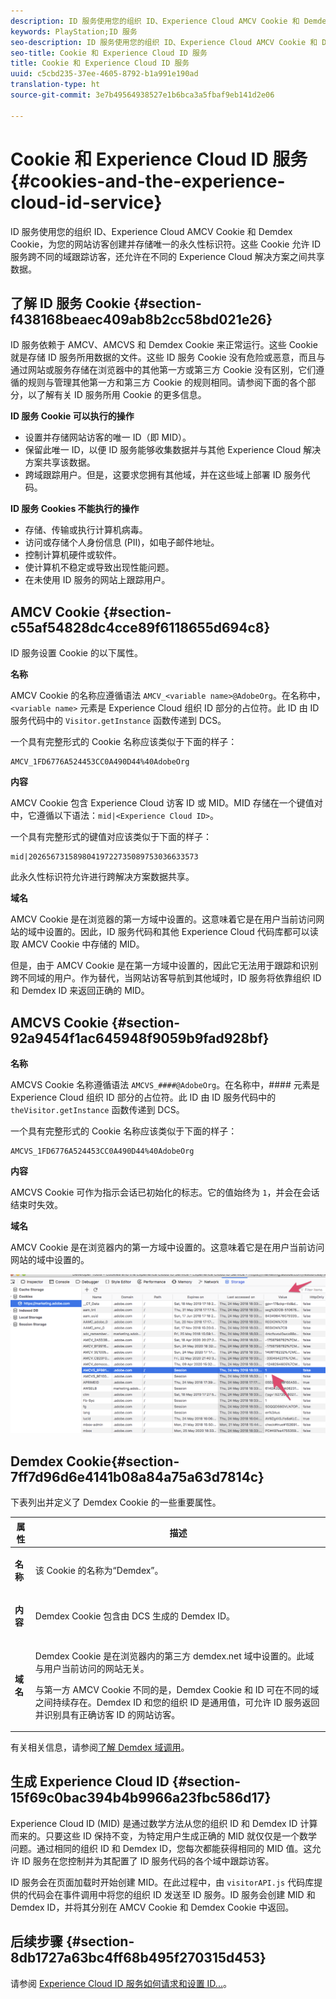 ```yaml
---
description: ID 服务使用您的组织 ID、Experience Cloud AMCV Cookie 和 Demdex Cookie，为您的网站访客创建并存储唯一的永久性标识符。这些 Cookie 允许 ID 服务跨不同的域跟踪访客，还允许在不同的 Experience Cloud 解决方案之间共享数据。
keywords: PlayStation;ID 服务
seo-description: ID 服务使用您的组织 ID、Experience Cloud AMCV Cookie 和 Demdex Cookie，为您的网站访客创建并存储唯一的永久性标识符。这些 Cookie 允许 ID 服务跨不同的域跟踪访客，还允许在不同的 Experience Cloud 解决方案之间共享数据。
seo-title: Cookie 和 Experience Cloud ID 服务
title: Cookie 和 Experience Cloud ID 服务
uuid: c5cbd235-37ee-4605-8792-b1a991e190ad
translation-type: ht
source-git-commit: 3e7b49564938527e1b6bca3a5fbaf9eb141d2e06

---
```



# Cookie 和 Experience Cloud ID 服务{#cookies-and-the-experience-cloud-id-service}

ID 服务使用您的组织 ID、Experience Cloud AMCV Cookie 和 Demdex Cookie，为您的网站访客创建并存储唯一的永久性标识符。这些 Cookie 允许 ID 服务跨不同的域跟踪访客，还允许在不同的 Experience Cloud 解决方案之间共享数据。

## 了解 ID 服务 Cookie {#section-f438168beaec409ab8b2cc58bd021e26}

ID 服务依赖于 AMCV、AMCVS 和 Demdex Cookie 来正常运行。这些 Cookie 就是存储 ID 服务所用数据的文件。这些 ID 服务 Cookie 没有危险或恶意，而且与通过网站或服务存储在浏览器中的其他第一方或第三方 Cookie 没有区别，它们遵循的规则与管理其他第一方和第三方 Cookie 的规则相同。请参阅下面的各个部分，以了解有关 ID 服务所用 Cookie 的更多信息。

**ID 服务 Cookie 可以执行的操作**

* 设置并存储网站访客的唯一 ID（即 MID）。
* 保留此唯一 ID，以便 ID 服务能够收集数据并与其他 Experience Cloud 解决方案共享该数据。
* 跨域跟踪用户。但是，这要求您拥有其他域，并在这些域上部署 ID 服务代码。

**ID 服务 Cookies 不能执行的操作**

* 存储、传输或执行计算机病毒。
* 访问或存储个人身份信息 (PII)，如电子邮件地址。
* 控制计算机硬件或软件。
* 使计算机不稳定或导致出现性能问题。
* 在未使用 ID 服务的网站上跟踪用户。

## AMCV Cookie {#section-c55af54828dc4cce89f6118655d694c8}

ID 服务设置 Cookie 的以下属性。

**名称**

AMCV Cookie 的名称应遵循语法 `AMCV_<variable name>@AdobeOrg`。在名称中，`<variable name>` 元素是 Experience Cloud 组织 ID 部分的占位符。此 ID 由 ID 服务代码中的 `Visitor.getInstance` 函数传递到 DCS。

一个具有完整形式的 Cookie 名称应该类似于下面的样子：

```
AMCV_1FD6776A524453CC0A490D44%40AdobeOrg
```

**内容**

AMCV Cookie 包含 Experience Cloud 访客 ID 或 MID。MID 存储在一个键值对中，它遵循以下语法：`mid|<Experience Cloud ID>`。

一个具有完整形式的键值对应该类似于下面的样子：

```
mid|20265673158980419722735089753036633573
```

此永久性标识符允许进行跨解决方案数据共享。

**域名**

AMCV Cookie 是在浏览器的第一方域中设置的。这意味着它是在用户当前访问网站的域中设置的。因此，ID 服务代码和其他 Experience Cloud 代码库都可以读取 AMCV Cookie 中存储的 MID。

但是，由于 AMCV Cookie 是在第一方域中设置的，因此它无法用于跟踪和识别跨不同域的用户。作为替代，当网站访客导航到其他域时，ID 服务将依靠组织 ID 和 Demdex ID 来返回正确的 MID。

## AMCVS Cookie {#section-92a9454f1ac645948f9059b9fad928bf}

**名称**

AMCVS Cookie 名称遵循语法 `AMCVS_####@AdobeOrg`。在名称中，#### 元素是 Experience Cloud 组织 ID 部分的占位符。此 ID 由 ID 服务代码中的 `theVisitor.getInstance` 函数传递到 DCS。

一个具有完整形式的 Cookie 名称应该类似于下面的样子：

```
AMCVS_1FD6776A524453CC0A490D44%40AdobeOrg
```

**内容**

AMCVS Cookie 可作为指示会话已初始化的标志。它的值始终为 `1`，并会在会话结束时失效。

**域名**

AMCV Cookie 是在浏览器内的第一方域中设置的。这意味着它是在用户当前访问网站的域中设置的。

![](assets/AMCVS-cookie.png)

## Demdex Cookie{#section-7ff7d96d6e4141b08a84a75a63d7814c}

下表列出并定义了 Demdex Cookie 的一些重要属性。

<table id="table_18E3CAF3550E4BB6A199736AACE39202"> 
 <thead> 
  <tr> 
   <th colname="col1" class="entry"> 属性 </th> 
   <th colname="col2" class="entry"> 描述 </th> 
  </tr> 
 </thead>
 <tbody> 
  <tr> 
   <td colname="col1"> <p> <b>名称</b> </p> </td> 
   <td colname="col2"> <p>该 Cookie 的名称为“Demdex”。 </p> </td> 
  </tr> 
  <tr> 
   <td colname="col1"> <p> <b>内容</b> </p> </td> 
   <td colname="col2"> <p>Demdex Cookie 包含由 DCS 生成的 Demdex ID。 </p> </td> 
  </tr> 
  <tr> 
   <td colname="col1"> <p> <b>域名</b> </p> </td> 
   <td colname="col2"> <p>Demdex Cookie 是在浏览器内的第三方 demdex.net 域中设置的。此域与用户当前访问的网站无关。 </p> <p>与第一方 AMCV Cookie 不同的是，Demdex Cookie 和 ID 可在不同的域之间持续存在。Demdex ID 和您的组织 ID 是通用值，可允许 ID 服务返回并识别具有正确访客 ID 的网站访客。 </p> </td> 
  </tr> 
 </tbody> 
</table>

有关相关信息，请参阅[了解 Demdex 域调用](https://marketing.adobe.com/resources/help/zh_CN/aam/demdex-calls.html)。

## 生成 Experience Cloud ID {#section-15f69c0bac394b4b9966a23fbc586d17}

Experience Cloud ID (MID) 是通过数学方法从您的组织 ID 和 Demdex ID 计算而来的。只要这些 ID 保持不变，为特定用户生成正确的 MID 就仅仅是一个数学问题。通过相同的组织 ID 和 Demdex ID，您每次都能获得相同的 MID 值。这允许 ID 服务在您控制并为其配置了 ID 服务代码的各个域中跟踪访客。

ID 服务会在页面加载时开始创建 MID。在此过程中，由 `visitorAPI.js` 代码库提供的代码会在事件调用中将您的组织 ID 发送至 ID 服务。ID 服务会创建 MID 和 Demdex ID，并将其分别在 AMCV Cookie 和 Demdex Cookie 中返回。

## 后续步骤 {#section-8db1727a63bc4ff68b495f270315d453}

请参阅 [Experience Cloud ID 服务如何请求和设置 ID...](../introduction/id-request.md#concept-2caacebb1d244402816760e9b8bcef6a)。
